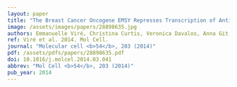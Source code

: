 ```yaml
---
layout: paper
title: "The Breast Cancer Oncogene EMSY Represses Transcription of Antimetastatic microRNA miR-31."
image: /assets/images/papers/28898635.jpg
authors: Emmanuelle Viré, Christina Curtis, Veronica Davalos, Anna Git, Samuel Robson, Alberto Villanueva, August Vidal, Isaia Barbieri, Samuel Aparicio, Manel Esteller, Carlos Caldas, Tony Kouzarides
ref: Viré et al. 2014. Mol Cell.
journal: "Molecular cell <b>54</b>, 203 (2014)"
pdf: /assets/pdfs/papers/28898635.pdf
doi: 10.1016/j.molcel.2014.03.041
abbrev: "Mol Cell <b>54</b>, 203 (2014)"
pub_year: 2014
---
```


<br />
<div data-badge-popover="right" data-badge-type="donut" data-pmid="28898635" data-hide-no-mentions="true" class="altmetric-embed"></div>

